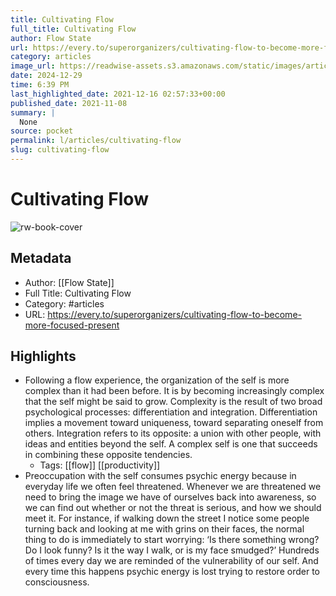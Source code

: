 ```yaml
---
title: Cultivating Flow
full_title: Cultivating Flow
author: Flow State
url: https://every.to/superorganizers/cultivating-flow-to-become-more-focused-present
category: articles
image_url: https://readwise-assets.s3.amazonaws.com/static/images/article1.be68295a7e40.png
date: 2024-12-29
time: 6:39 PM
last_highlighted_date: 2021-12-16 02:57:33+00:00
published_date: 2021-11-08
summary: |
  None
source: pocket
permalink: l/articles/cultivating-flow
slug: cultivating-flow
---
```

# Cultivating Flow

![rw-book-cover](https://readwise-assets.s3.amazonaws.com/static/images/article1.be68295a7e40.png)

## Metadata
- Author: [[Flow State]]
- Full Title: Cultivating Flow
- Category: #articles
- URL: https://every.to/superorganizers/cultivating-flow-to-become-more-focused-present

## Highlights
- Following a flow experience, the organization of the self is more complex than it had been before. It is by becoming increasingly complex that the self might be said to grow. Complexity is the result of two broad psychological processes: differentiation and integration. Differentiation implies a movement toward uniqueness, toward separating oneself from others. Integration refers to its opposite: a union with other people, with ideas and entities beyond the self. A complex self is one that succeeds in combining these opposite tendencies.
    - Tags: [[flow]] [[productivity]] 
- Preoccupation with the self consumes psychic energy because in everyday life we often feel threatened. Whenever we are threatened we need to bring the image we have of ourselves back into awareness, so we can find out whether or not the threat is serious, and how we should meet it. For instance, if walking down the street I notice some people turning back and looking at me with grins on their faces, the normal thing to do is immediately to start worrying: ‘Is there something wrong? Do I look funny? Is it the way I walk, or is my face smudged?’ Hundreds of times every day we are reminded of the vulnerability of our self. And every time this happens psychic energy is lost trying to restore order to consciousness.


